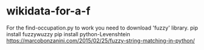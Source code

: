 # wikidata-for-a-f
For the find-occupation.py to work you need to download 'fuzzy' library.
		pip install fuzzywuzzy
		pip install python-Levenshtein
https://marcobonzanini.com/2015/02/25/fuzzy-string-matching-in-python/
